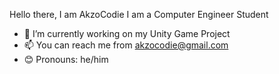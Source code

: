   Hello there, I am AkzoCodie
  I am a Computer Engineer Student  

- 🌱 I’m currently working on my Unity Game Project
- 📫 You can reach me from akzocodie@gmail.com
- 😊 Pronouns: he/him


